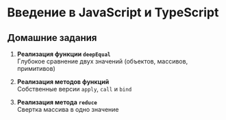 # Введение в JavaScript и TypeScript

## Домашние задания

1. **Реализация функции `deepEqual`**  
   Глубокое сравнение двух значений (объектов, массивов, примитивов)

2. **Реализация методов функций**  
   Собственные версии `apply`, `call` и `bind`

3. **Реализация метода `reduce`**  
   Свертка массива в одно значение